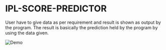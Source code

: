 # IPL-SCORE-PREDICTOR
User have to give data as per requirement and result is shown as output by the program. The result is basically the prediction
held by the program by using the data given.

![Demo](https://github.com/suriakshat/IPL-SCORE-PREDICTOR/assets/109697883/cce26d76-7357-43db-a3c2-5f4ebc5a9c1a)

